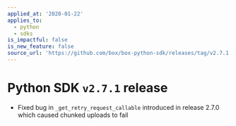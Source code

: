 ```yaml
---
applied_at: '2020-01-22'
applies_to:
  - python
  - sdks
is_impactful: false
is_new_feature: false
source_url: 'https://github.com/box/box-python-sdk/releases/tag/v2.7.1'
---
```

# Python SDK `v2.7.1` release

- Fixed bug in `_get_retry_request_callable` introduced in release 2.7.0 which caused chunked uploads to fail
